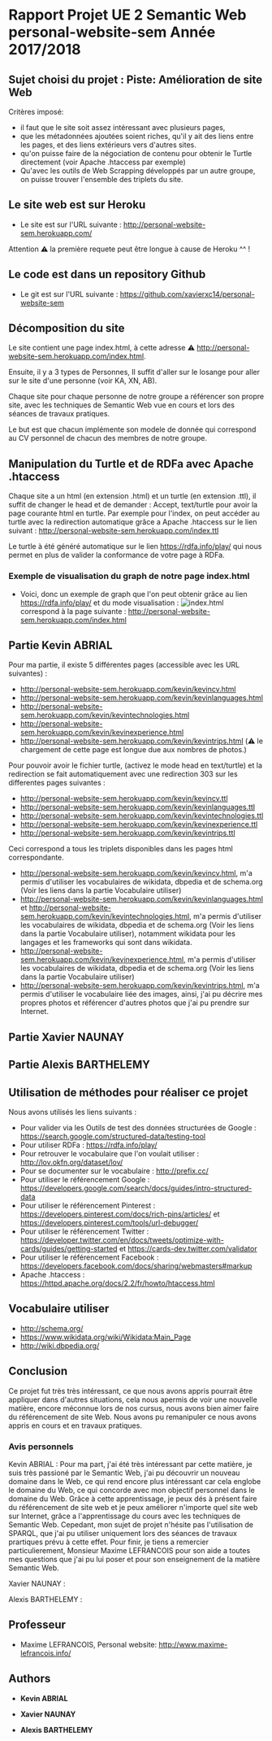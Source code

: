 # Rapport Projet UE 2 Semantic Web personal-website-sem Année 2017/2018

## Sujet choisi du projet : Piste: Amélioration de site Web
Critères imposé:
- il faut que le site soit assez intéressant avec plusieurs pages,
- que les métadonnées ajoutées soient riches, qu'il y ait des liens entre les
pages, et des liens extérieurs vers d'autres sites.
- qu'on puisse faire de la négociation de contenu pour obtenir le Turtle
directement (voir Apache .htaccess par exemple)
- Qu'avec les outils de Web Scrapping développés par un autre groupe, on
puisse trouver l'ensemble des triplets du site.

## Le site web est sur Heroku

- Le site est sur l'URL suivante : http://personal-website-sem.herokuapp.com/

Attention :warning: la première requete peut être longue à cause de Heroku ^^ !

## Le code est dans un repository Github

- Le git est sur l'URL suivante : https://github.com/xavierxc14/personal-website-sem


## Décomposition du site 

Le site contient une page index.html, à cette adresse :warning: http://personal-website-sem.herokuapp.com/index.html.

Ensuite, il y a 3 types de Personnes, Il suffit d'aller sur le losange pour aller sur le site d'une personne (voir KA, XN, AB).

Chaque site pour chaque personne de notre groupe a référencer son propre site, avec les techniques de Semantic Web vue en cours et lors des séances de travaux pratiques. 

Le but est que chacun implémente son modele de donnée qui correspond au CV personnel de chacun des membres de notre groupe.

## Manipulation du Turtle et de RDFa avec Apache .htaccess

Chaque site a un html (en extension .html) et un turtle (en extension .ttl), il suffit de changer le head et de demander : Accept, text/turtle pour avoir la page courante html en turtle. Par exemple pour l'index, on peut accéder au turtle avec la redirection automatique grâce a Apache .htaccess sur le lien suivant : http://personal-website-sem.herokuapp.com/index.ttl

Le turtle à été généré automatique sur le lien https://rdfa.info/play/ qui nous permet en plus de valider la conformance de votre page à RDFa.

### Exemple de visualisation du graph de notre page index.html


- Voici, donc un exemple de graph que l'on peut obtenir grâce au lien https://rdfa.info/play/  et du mode visualisation :
![index.html](http://personal-website-sem.herokuapp.com/assets/images/rapport/index.png) correspond à la page suivante : http://personal-website-sem.herokuapp.com/index.html 


## Partie Kevin ABRIAL

Pour ma partie, il existe 5 différentes pages (accessible avec les URL suivantes) : 
- http://personal-website-sem.herokuapp.com/kevin/kevincv.html
- http://personal-website-sem.herokuapp.com/kevin/kevinlanguages.html
- http://personal-website-sem.herokuapp.com/kevin/kevintechnologies.html
- http://personal-website-sem.herokuapp.com/kevin/kevinexperience.html
- http://personal-website-sem.herokuapp.com/kevin/kevintrips.html (:warning: le chargement de cette page est longue due aux nombres de photos.)

Pour pouvoir avoir le fichier turtle, (activez le mode head en text/turtle) et la redirection se fait automatiquement avec une redirection 303 sur les differentes pages suivantes : 
- http://personal-website-sem.herokuapp.com/kevin/kevincv.ttl
- http://personal-website-sem.herokuapp.com/kevin/kevinlanguages.ttl
- http://personal-website-sem.herokuapp.com/kevin/kevintechnologies.ttl
- http://personal-website-sem.herokuapp.com/kevin/kevinexperience.ttl
- http://personal-website-sem.herokuapp.com/kevin/kevintrips.ttl

Ceci correspond a tous les triplets disponibles dans les pages html correspondante.

- http://personal-website-sem.herokuapp.com/kevin/kevincv.html, m'a permis d'utiliser les vocabulaires de wikidata, dbpedia et de schema.org (Voir les liens dans la partie Vocabulaire utiliser)
- http://personal-website-sem.herokuapp.com/kevin/kevinlanguages.html et http://personal-website-sem.herokuapp.com/kevin/kevintechnologies.html, m'a permis d'utiliser les vocabulaires de wikidata, dbpedia et de schema.org (Voir les liens dans la partie Vocabulaire utiliser), notamment wikidata pour les langages et les frameworks qui sont dans wikidata.
- http://personal-website-sem.herokuapp.com/kevin/kevinexperience.html, m'a permis d'utiliser les vocabulaires de wikidata, dbpedia et de schema.org (Voir les liens dans la partie Vocabulaire utiliser)
- http://personal-website-sem.herokuapp.com/kevin/kevintrips.html, m'a permis d'utiliser le vocabulaire liée des images, ainsi, j'ai pu décrire mes propres photos et référencer d'autres photos que j'ai pu prendre sur Internet.

## Partie Xavier NAUNAY


## Partie Alexis BARTHELEMY 



## Utilisation de méthodes pour réaliser ce projet

Nous avons utilisés les liens suivants : 

- Pour valider via les Outils de test des données structurées de Google : https://search.google.com/structured-data/testing-tool
- Pour utiliser RDFa : https://rdfa.info/play/
- Pour retrouver le vocabulaire que l'on voulait utiliser : http://lov.okfn.org/dataset/lov/
- Pour se documenter sur le vocabulaire : http://prefix.cc/
- Pour utiliser le référencement Google : https://developers.google.com/search/docs/guides/intro-structured-data
- Pour utiliser le référencement Pinterest : https://developers.pinterest.com/docs/rich-pins/articles/ et  https://developers.pinterest.com/tools/url-debugger/ 
- Pour utiliser le référencement Twitter : https://developer.twitter.com/en/docs/tweets/optimize-with-cards/guides/getting-started  et https://cards-dev.twitter.com/validator 
- Pour utiliser le référencement Facebook : https://developers.facebook.com/docs/sharing/webmasters#markup
- Apache .htaccess : https://httpd.apache.org/docs/2.2/fr/howto/htaccess.html

## Vocabulaire utiliser

- http://schema.org/
- https://www.wikidata.org/wiki/Wikidata:Main_Page
- http://wiki.dbpedia.org/

## Conclusion

Ce projet fut très très intéressant, ce que nous avons appris pourrait être appliquer dans d'autres situations, cela nous apermis de voir une nouvelle matière, encore méconnue lors de nos cursus, nous avons bien aimer faire du référencement de site Web. Nous avons pu remanipuler ce nous avons appris en cours et en travaux pratiques.

### Avis personnels


Kevin ABRIAL : 
Pour ma part, j'ai été très intéressant par cette matière, je suis très passioné par le Semantic Web, j'ai pu découvrir un nouveau domaine dans le Web, ce qui rend encore plus intéressant car cela englobe le domaine du Web, ce qui concorde avec mon objectif personnel dans le domaine du Web. Grâce à cette apprentissage, je peux dés à présent faire du référencement de site web et je peux améliorer n'importe quel site web sur Internet, grâce a l'apprentissage du cours avec les techniques de Semantic Web.
Cepedant, mon sujet de projet n'hésite pas l'utilisation de SPARQL, que j'ai pu utiliser uniquement lors des séances de travaux prartiques prévu à cette effet.
Pour finir, je tiens a remercier particulierement, Monsieur Maxime LEFRANCOIS pour son aide a toutes mes questions que j'ai pu lui poser et pour son enseignement de la matière Semantic Web.

Xavier NAUNAY : 


Alexis BARTHELEMY : 



## Professeur

* Maxime LEFRANCOIS, Personal website: http://www.maxime-lefrancois.info/ 


## Authors

* **Kevin ABRIAL**

* **Xavier NAUNAY**

* **Alexis BARTHELEMY**
